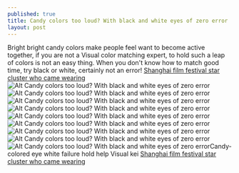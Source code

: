 ```yaml
---
published: true
title: Candy colors too loud? With black and white eyes of zero error
layout: post
---
```

Bright bright candy colors make people feel want to become active together, if you are not a Visual color matching expert, to hold such a leap of colors is not an easy thing. When you don\'t know how to match good time, try black or white, certainly not an error! [Shanghai film festival star cluster who came wearing](http://www.mkfans.com/2016/06/12/shanghai-film-festival-star-cluster-who-came-wearing-jewellery-watch-face/)![Alt Candy colors too loud? With black and white eyes of zero error](https://c2.staticflickr.com/8/7446/27105206653_8d2cc35f4a_z.jpg)![Alt Candy colors too loud? With black and white eyes of zero error](https://c2.staticflickr.com/8/7087/27715603665_48be82b014_z.jpg)![Alt Candy colors too loud? With black and white eyes of zero error](https://c2.staticflickr.com/8/7240/27715612905_01e9315df2_z.jpg)![Alt Candy colors too loud? With black and white eyes of zero error](https://c2.staticflickr.com/8/7671/27437419610_5199536618_z.jpg)![Alt Candy colors too loud? With black and white eyes of zero error](https://c2.staticflickr.com/8/7373/27641012971_2e45abd695_z.jpg)![Alt Candy colors too loud? With black and white eyes of zero error](https://c2.staticflickr.com/8/7313/27614965622_b2370a844c_z.jpg)![Alt Candy colors too loud? With black and white eyes of zero error](https://c2.staticflickr.com/8/7293/27437441320_ee9592e915_z.jpg)![Alt Candy colors too loud? With black and white eyes of zero error](https://c2.staticflickr.com/8/7300/27103412834_f47b84b6cc_z.jpg)![Alt Candy colors too loud? With black and white eyes of zero error](https://c2.staticflickr.com/8/7553/27681685826_9fee14d784_z.jpg)Candy-colored eye white failure hold help Visual kei [Shanghai film festival star cluster who came wearing](http://www.mkfans.com/2016/06/12/shanghai-film-festival-star-cluster-who-came-wearing-jewellery-watch-face/)